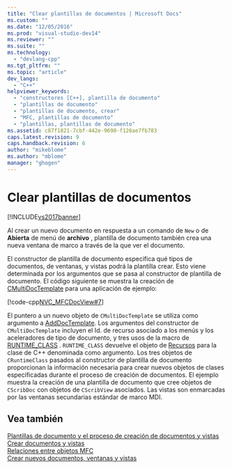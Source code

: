 ```yaml
---
title: "Clear plantillas de documentos | Microsoft Docs"
ms.custom: ""
ms.date: "12/05/2016"
ms.prod: "visual-studio-dev14"
ms.reviewer: ""
ms.suite: ""
ms.technology: 
  - "devlang-cpp"
ms.tgt_pltfrm: ""
ms.topic: "article"
dev_langs: 
  - "C++"
helpviewer_keywords: 
  - "constructores [C++], plantilla de documento"
  - "plantillas de documento"
  - "plantillas de documento, crear"
  - "MFC, plantillas de documento"
  - "plantillas, plantillas de documento"
ms.assetid: c87f1821-7cbf-442e-9690-f126ae7fb783
caps.latest.revision: 9
caps.handback.revision: 6
author: "mikeblome"
ms.author: "mblome"
manager: "ghogen"
---
```

# Clear plantillas de documentos
[!INCLUDE[vs2017banner](../assembler/inline/includes/vs2017banner.md)]

Al crear un nuevo documento en respuesta a un comando de `New` o de **Abierta** de menú de **archivo** , plantilla de documento también crea una nueva ventana de marco a través de la que ver el documento.  
  
 El constructor de plantilla de documento especifica qué tipos de documentos, de ventanas, y vistas podrá la plantilla crear.  Esto viene determinada por los argumentos que se pasa al constructor de plantilla de documento.  El código siguiente se muestra la creación de [CMultiDocTemplate](../mfc/reference/cmultidoctemplate-class.md) para una aplicación de ejemplo:  
  
 [!code-cpp[NVC_MFCDocView#7](../mfc/codesnippet/CPP/document-template-creation_1.cpp)]  
  
 El puntero a un nuevo objeto de `CMultiDocTemplate` se utiliza como argumento a [AddDocTemplate](../Topic/CWinApp::AddDocTemplate.md).  Los argumentos del constructor de `CMultiDocTemplate` incluyen el Id. de recurso asociado a los menús y los aceleradores de tipo de documento, y tres usos de la macro de [RUNTIME\_CLASS](../Topic/RUNTIME_CLASS.md) .  `RUNTIME_CLASS` devuelve el objeto de [Recursos](../mfc/reference/cruntimeclass-structure.md) para la clase de C\+\+ denominada como argumento.  Los tres objetos de `CRuntimeClass` pasados al constructor de plantilla de documento proporcionan la información necesaria para crear nuevos objetos de clases especificadas durante el proceso de creación de documentos.  El ejemplo muestra la creación de una plantilla de documento que cree objetos de `CScribDoc` con objetos de `CScribView` asociados.  Las vistas son enmarcadas por las ventanas secundarias estándar de marco MDI.  
  
## Vea también  
 [Plantillas de documento y el proceso de creación de documentos y vistas](../mfc/document-templates-and-the-document-view-creation-process.md)   
 [Crear documentos y vistas](../mfc/document-view-creation.md)   
 [Relaciones entre objetos MFC](../mfc/relationships-among-mfc-objects.md)   
 [Crear nuevos documentos, ventanas y vistas](../mfc/creating-new-documents-windows-and-views.md)